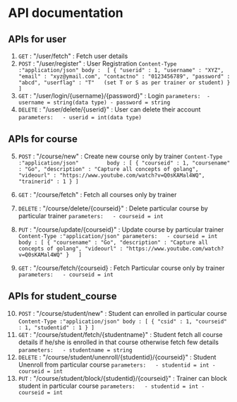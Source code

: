 # API documentation

## APIs for user
1. `GET` : "/user/fetch" : Fetch user details 
2. `POST` : "/user/register" : User Registration
        `Content-Type :"application/json"
        body : 
            [
                {
                    "userid" : 1,
                    "username" : "XYZ",
                    "email" : "xyz@ymail.com",
                    "contactno" : "0123456789",
                    "password" : "abcd",
                    "userflag" : "T"   (set T or S as per trainer or student)
                }
            ]`
3. `GET` : "/user/login/{username}/{password}" : Login 
        `parameters: 
            - username = string(data type)
            - password = string`
4. `DELETE` : "/user/delete/{userid}" : User can delete their account
        `parameters:  
            - userid = int(data type)`

## APIs for course
5. `POST` : "/course/new" : Create new course only by trainer
        `Content-Type :"application/json"        
        body :
            [
                {
                    "courseid" : 1,
                    "coursename" : "Go",
                    "description" : "Capture all concepts of golang",
                    "videourl" : "https://www.youtube.com/watch?v=Q0sKAMal4WQ",
                    "trainerid" : 1
                }
            ]`
            
6. `GET` : "/course/fetch"  : Fetch all courses only by trainer
7. `DELETE` : "/course/delete/{courseid}" : Delete particular course by particular trainer
        `parameters:  
            - courseid = int`
8. `PUT` : "/course/update/{courseid}" : Update course by particular trainer
        `Content-Type :"application/json"
        parameters:  
            - courseid = int
        body :
            [
                {
                    "coursename" : "Go",
                    "description" : "Capture all concepts of golang",
                    "videourl" : "https://www.youtube.com/watch?v=Q0sKAMal4WQ"
                }  
            ]`  
9. `GET` : "/course/fetch/{courseid} : Fetch Particular course only by trainer
        `parameters:  
                - courseid = int`

## APIs for student_course
10. `POST` : "/course/student/new" : Student can enrolled in particular course
        `Content-Type :"application/json"
        body :
            [
                {
                        "csid" : 1,
                        "courseid" : 1,
                        "studentid" : 1
                }
            ]`
11. `GET` : "/course/student/fetch/{studentname}" : Student fetch all course details if he/she is enrolled in that course otherwise fetch few details
        `parameters:  
                - studentname = string`
12. `DELETE` : "/course/student/unenroll/{studentid}/{courseid}" : Student Unenroll from particular course
        `parameters:  
                - studentid = int
                - courseid = int`
13. `PUT` : "/course/student/block/{studentid}/{courseid}" : Trainer can block student in particular course
            `parameters:  
                - studentid = int
                - courseid = int`
 